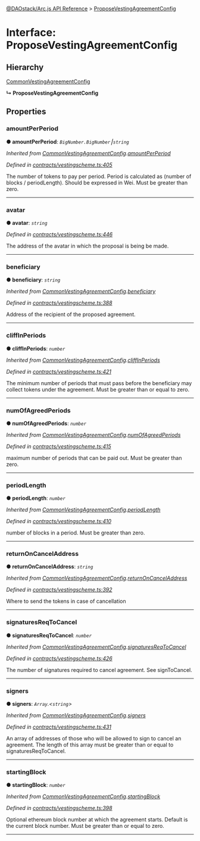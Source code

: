 [@DAOstack/Arc.js API Reference](../README.md) > [ProposeVestingAgreementConfig](../interfaces/proposevestingagreementconfig.md)



# Interface: ProposeVestingAgreementConfig

## Hierarchy


 [CommonVestingAgreementConfig](commonvestingagreementconfig.md)

**↳ ProposeVestingAgreementConfig**








## Properties
<a id="amountperperiod"></a>

###  amountPerPeriod

**●  amountPerPeriod**:  *`BigNumber.BigNumber`⎮`string`* 

*Inherited from [CommonVestingAgreementConfig](commonvestingagreementconfig.md).[amountPerPeriod](commonvestingagreementconfig.md#amountperperiod)*

*Defined in [contracts/vestingscheme.ts:405](https://github.com/daostack/arc.js/blob/0fff6d4/lib/contracts/vestingscheme.ts#L405)*



The number of tokens to pay per period. Period is calculated as (number of blocks / periodLength). Should be expressed in Wei. Must be greater than zero.




___

<a id="avatar"></a>

###  avatar

**●  avatar**:  *`string`* 

*Defined in [contracts/vestingscheme.ts:446](https://github.com/daostack/arc.js/blob/0fff6d4/lib/contracts/vestingscheme.ts#L446)*



The address of the avatar in which the proposal is being be made.




___

<a id="beneficiary"></a>

###  beneficiary

**●  beneficiary**:  *`string`* 

*Inherited from [CommonVestingAgreementConfig](commonvestingagreementconfig.md).[beneficiary](commonvestingagreementconfig.md#beneficiary)*

*Defined in [contracts/vestingscheme.ts:388](https://github.com/daostack/arc.js/blob/0fff6d4/lib/contracts/vestingscheme.ts#L388)*



Address of the recipient of the proposed agreement.




___

<a id="cliffinperiods"></a>

###  cliffInPeriods

**●  cliffInPeriods**:  *`number`* 

*Inherited from [CommonVestingAgreementConfig](commonvestingagreementconfig.md).[cliffInPeriods](commonvestingagreementconfig.md#cliffinperiods)*

*Defined in [contracts/vestingscheme.ts:421](https://github.com/daostack/arc.js/blob/0fff6d4/lib/contracts/vestingscheme.ts#L421)*



The minimum number of periods that must pass before the beneficiary may collect tokens under the agreement. Must be greater than or equal to zero.




___

<a id="numofagreedperiods"></a>

###  numOfAgreedPeriods

**●  numOfAgreedPeriods**:  *`number`* 

*Inherited from [CommonVestingAgreementConfig](commonvestingagreementconfig.md).[numOfAgreedPeriods](commonvestingagreementconfig.md#numofagreedperiods)*

*Defined in [contracts/vestingscheme.ts:415](https://github.com/daostack/arc.js/blob/0fff6d4/lib/contracts/vestingscheme.ts#L415)*



maximum number of periods that can be paid out. Must be greater than zero.




___

<a id="periodlength"></a>

###  periodLength

**●  periodLength**:  *`number`* 

*Inherited from [CommonVestingAgreementConfig](commonvestingagreementconfig.md).[periodLength](commonvestingagreementconfig.md#periodlength)*

*Defined in [contracts/vestingscheme.ts:410](https://github.com/daostack/arc.js/blob/0fff6d4/lib/contracts/vestingscheme.ts#L410)*



number of blocks in a period. Must be greater than zero.




___

<a id="returnoncanceladdress"></a>

###  returnOnCancelAddress

**●  returnOnCancelAddress**:  *`string`* 

*Inherited from [CommonVestingAgreementConfig](commonvestingagreementconfig.md).[returnOnCancelAddress](commonvestingagreementconfig.md#returnoncanceladdress)*

*Defined in [contracts/vestingscheme.ts:392](https://github.com/daostack/arc.js/blob/0fff6d4/lib/contracts/vestingscheme.ts#L392)*



Where to send the tokens in case of cancellation




___

<a id="signaturesreqtocancel"></a>

###  signaturesReqToCancel

**●  signaturesReqToCancel**:  *`number`* 

*Inherited from [CommonVestingAgreementConfig](commonvestingagreementconfig.md).[signaturesReqToCancel](commonvestingagreementconfig.md#signaturesreqtocancel)*

*Defined in [contracts/vestingscheme.ts:426](https://github.com/daostack/arc.js/blob/0fff6d4/lib/contracts/vestingscheme.ts#L426)*



The number of signatures required to cancel agreement. See signToCancel.




___

<a id="signers"></a>

###  signers

**●  signers**:  *`Array`.<`string`>* 

*Inherited from [CommonVestingAgreementConfig](commonvestingagreementconfig.md).[signers](commonvestingagreementconfig.md#signers)*

*Defined in [contracts/vestingscheme.ts:431](https://github.com/daostack/arc.js/blob/0fff6d4/lib/contracts/vestingscheme.ts#L431)*



An array of addresses of those who will be allowed to sign to cancel an agreement. The length of this array must be greater than or equal to signaturesReqToCancel.




___

<a id="startingblock"></a>

###  startingBlock

**●  startingBlock**:  *`number`* 

*Inherited from [CommonVestingAgreementConfig](commonvestingagreementconfig.md).[startingBlock](commonvestingagreementconfig.md#startingblock)*

*Defined in [contracts/vestingscheme.ts:398](https://github.com/daostack/arc.js/blob/0fff6d4/lib/contracts/vestingscheme.ts#L398)*



Optional ethereum block number at which the agreement starts. Default is the current block number. Must be greater than or equal to zero.




___



